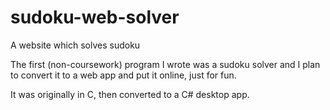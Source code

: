 sudoku-web-solver
=================

A website which solves sudoku

The first (non-coursework) program I wrote was a sudoku solver and I plan to convert it to a web app and put it online, just for fun.

It was originally in C, then converted to a C# desktop app.
